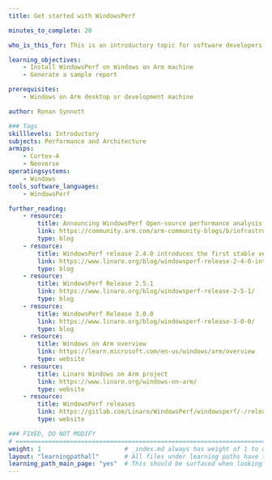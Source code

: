 ```yaml
---
title: Get started with WindowsPerf

minutes_to_complete: 20

who_is_this_for: This is an introductory topic for software developers working on laptops and desktops and new to the Arm architecture.

learning_objectives:
    - Install WindowsPerf on Windows on Arm machine
    - Generate a sample report

prerequisites:
    - Windows on Arm desktop or development machine

author: Ronan Synnott

### Tags
skilllevels: Introductory
subjects: Performance and Architecture
armips:
    - Cortex-A
    - Neoverse
operatingsystems:
    - Windows
tools_software_languages:
    - WindowsPerf

further_reading:
    - resource:
        title: Announcing WindowsPerf Open-source performance analysis tool for Windows on Arm
        link: https://community.arm.com/arm-community-blogs/b/infrastructure-solutions-blog/posts/announcing-windowsperf
        type: blog
    - resource:
        title: WindowsPerf release 2.4.0 introduces the first stable version of sampling model support
        link: https://www.linaro.org/blog/windowsperf-release-2-4-0-introduces-the-first-stable-version-of-sampling-model-support/
        type: blog
    - resource:
        title: WindowsPerf Release 2.5.1
        link: https://www.linaro.org/blog/windowsperf-release-2-5-1/
        type: blog
    - resource:
        title: WindowsPerf Release 3.0.0
        link: https://www.linaro.org/blog/windowsperf-release-3-0-0/
        type: blog
    - resource:
        title: Windows on Arm overview
        link: https://learn.microsoft.com/en-us/windows/arm/overview
        type: website
    - resource:
        title: Linaro Windows on Arm project
        link: https://www.linaro.org/windows-on-arm/
        type: website
    - resource:
        title: WindowsPerf releases
        link: https://gitlab.com/Linaro/WindowsPerf/windowsperf/-/releases
        type: website

### FIXED, DO NOT MODIFY
# ================================================================================
weight: 1                       # _index.md always has weight of 1 to order correctly
layout: "learningpathall"       # All files under learning paths have this same wrapper
learning_path_main_page: "yes"  # This should be surfaced when looking for related content. Only set for _index.md of learning path content.
---
```

